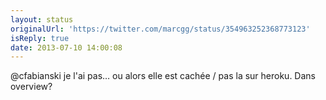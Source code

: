 ```yaml
---
layout: status
originalUrl: 'https://twitter.com/marcgg/status/354963252368773123'
isReply: true
date: 2013-07-10 14:00:08
---
```


@cfabianski je l'ai pas… ou alors elle est cachée / pas la sur heroku. Dans overview?
